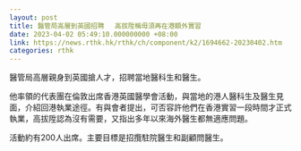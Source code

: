 ```yaml
---
layout: post
title: 醫管局高層到英國招聘　 高拔陞稱毋須再在港額外實習
date: 2023-04-02 05:49:10.000000000 +08:00
link: https://news.rthk.hk/rthk/ch/component/k2/1694662-20230402.htm
categories: rthk
---
```


醫管局高層親身到英國搶人才，招聘當地醫科生和醫生。

他率領的代表團在倫敦出席香港英國醫學會活動，與當地的港人醫科生及醫生見面，介紹回港執業途徑。有與會者提出，可否容許他們在香港實習一段時間才正式執業，高拔陞認為沒有需要，又指出多年以來海外醫生都無適應問題。

活動約有200人出席。主要目標是招攬駐院醫生和副顧問醫生。
